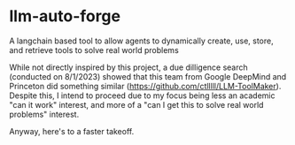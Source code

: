 # llm-auto-forge
A langchain based tool to allow agents to dynamically create, use, store, and retrieve tools to solve real world problems


While not directly inspired by this project, a due dilligence search (conducted on 8/1/2023) showed that this team from Google DeepMind and Princeton did something similar (https://github.com/ctlllll/LLM-ToolMaker). Despite this, I intend to proceed due to my focus being less an academic "can it work" interest, and more of a "can I get this to solve real world problems" interest.

Anyway, here's to a faster takeoff.

